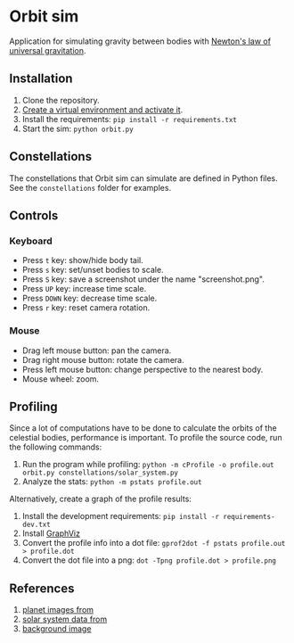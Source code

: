 # Orbit sim

Application for simulating gravity between bodies with [Newton's law of universal gravitation](https://en.wikipedia.org/wiki/Newton%27s_law_of_universal_gravitation).

## Installation

1. Clone the repository.
2. [Create a virtual environment and activate it](https://docs.python.org/3/library/venv.html).
3. Install the requirements: `pip install -r requirements.txt`
4. Start the sim: `python orbit.py`

## Constellations

The constellations that Orbit sim can simulate are defined in Python files. See the `constellations` folder for examples.

## Controls

### Keyboard

* Press `t` key: show/hide body tail.
* Press `s` key: set/unset bodies to scale.
* Press `S` key: save a screenshot under the name "screenshot.png".
* Press `UP` key: increase time scale.
* Press `DOWN` key: decrease time scale.
* Press `r` key: reset camera rotation. 

### Mouse

* Drag left mouse button: pan the camera.
* Drag right mouse button: rotate the camera.
* Press left mouse button: change perspective to the nearest body.
* Mouse wheel: zoom. 

## Profiling

Since a lot of computations have to be done to calculate the orbits of the celestial bodies, performance is important. To profile the source code, run the following commands:

1. Run the program while profiling: `python -m cProfile -o profile.out orbit.py constellations/solar_system.py`
1. Analyze the stats: `python -m pstats profile.out`

Alternatively, create a graph of the profile results:

1. Install the development requirements: `pip install -r requirements-dev.txt`
1. Install [GraphViz](https://graphviz.org)
1. Convert the profile info into a dot file: `gprof2dot -f pstats profile.out > profile.dot`
1. Convert the dot file into a png: `dot -Tpng profile.dot > profile.png`

## References

1. [planet images from](https://deep-fold.itch.io/pixel-planet-generator)
2. [solar system data from](https://nssdc.gsfc.nasa.gov/planetary/factsheet/)
3. [background image](https://pixabay.com/illustrations/stars-night-dark-sky-space-3750824/)
